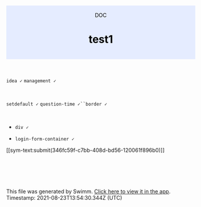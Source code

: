 <div align="center" style="background-color: #e5ecff; color: black"><br/><div>DOC</div><h1>test1</h1><br/></div>
<br/>

<br/>

`idea ✓` `management ✓`

<br/>

`setdefault ✓` `question-time ✓``border ✓`

<br/>

*   `div ✓`
    
*   `login-form-container ✓`
    

[[sym-text:submit(346fc59f-c7bb-408d-bd56-120061f896b0)]]

<br/>

<br/><br/>

This file was generated by Swimm. [Click here to view it in the app](http://localhost:5000/#/repos/U0sVB7lC9at5XPOW1TBW/docs/noxRMNw8L37GYV6RyfOc). Timestamp: 2021-08-23T13:54:30.344Z (UTC)